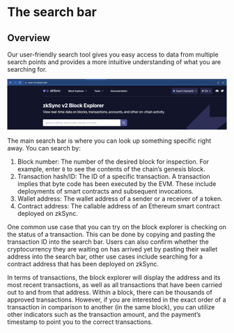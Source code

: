 # The search bar

## Overview

Our user-friendly search tool gives you easy access to data from multiple search points and provides a more intuitive understanding of what you are searching for.

![Search Bar!](../../../assets/images/search-bar.png "search bar")

The main search bar is where you can look up something specific right away. You can search by:
‍

1. Block number: The number of the desired block for inspection. For example, enter `0` to see the contents of the chain’s genesis block.
2. Transaction hash/ID: The ID of a specific transaction. A transaction implies that byte code has been executed by the EVM. These include deployments of smart contracts and subsequent invocations.
3. Wallet address: The wallet address of a sender or a receiver of a token.
4. Contract address: The callable address of an Ethereum smart contract deployed on zkSync.

One common use case that you can try on the block explorer is checking on the status of a transaction. This can be done by copying and pasting the transaction ID into the search bar. Users can also confirm whether the cryptocurrency they are waiting on has arrived yet by pasting their wallet address into the search bar, other use cases include searching for a contract address that has been deployed on zkSync.

In terms of transactions, the block explorer will display the address and its most recent transactions, as well as all transactions that have been carried out to and from that address. Within a block, there can be thousands of approved transactions. However, if you are interested in the exact order of a transaction in comparison to another (in the same block), you can utilize other indicators such as the transaction amount, and the payment’s timestamp to point you to the correct transactions.
